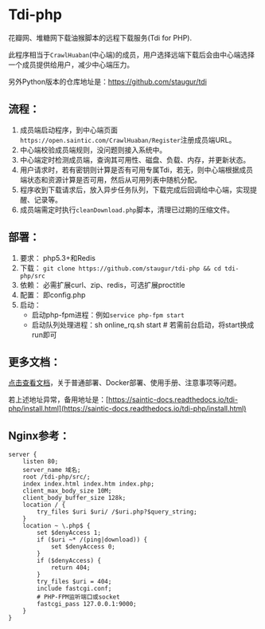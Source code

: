 # Tdi-php
花瓣网、堆糖网下载油猴脚本的远程下载服务(Tdi for PHP).

此程序相当于`CrawlHuaban`(中心端)的成员，用户选择远端下载后会由中心端选择一个成员提供给用户，减少中心端压力。

另外Python版本的仓库地址是：https://github.com/staugur/tdi


## 流程：

1. 成员端启动程序，到中心端页面`https://open.saintic.com/CrawlHuaban/Register`注册成员端URL。
2. 中心端校验成员端规则<ping>，没问题则接入系统中。
3. 中心端定时检测成员端<ping>，查询其可用性、磁盘、负载、内存，并更新状态。
4. 用户请求时，若有密钥则计算是否有可用专属Tdi，若无，则中心端根据成员端状态和资源计算是否可用，然后从可用列表中随机分配。
5. 程序收到下载请求后，放入异步任务队列，下载完成后回调给中心端，实现提醒、记录等。
6. 成员端需定时执行`cleanDownload.php`脚本，清理已过期的压缩文件。


## 部署：

1. 要求： php5.3+和Redis
2. 下载： `git clone https://github.com/staugur/tdi-php && cd tdi-php/src`
3. 依赖： 必需扩展curl、zip、redis，可选扩展proctitle
4. 配置： 即config.php
5. 启动： 
    - 启动php-fpm进程：例如`service php-fpm start`
    - 启动队列处理进程：sh online_rq.sh start # 若需前台启动，将start换成run即可


## 更多文档：

[点击查看文档](https://docs.saintic.com/tdi-php/install.html "点击查看部署及使用文档")，关于普通部署、Docker部署、使用手册、注意事项等问题。

若上述地址异常，备用地址是：[https://saintic-docs.readthedocs.io/tdi-php/install.html](https://saintic-docs.readthedocs.io/tdi-php/install.html)


## Nginx参考：
```
server {
    listen 80;
    server_name 域名;
    root /tdi-php/src/;
    index index.html index.htm index.php;
    client_max_body_size 10M;
    client_body_buffer_size 128k;
    location / {
        try_files $uri $uri/ /$uri.php?$query_string;
    }
    location ~ \.php$ {
        set $denyAccess 1;
        if ($uri ~* /(ping|download)) {
            set $denyAccess 0;
        }
        if ($denyAccess) {
            return 404;
        }
        try_files $uri = 404;
        include fastcgi.conf;
        # PHP-FPM监听端口或socket
        fastcgi_pass 127.0.0.1:9000;
    }
}
```